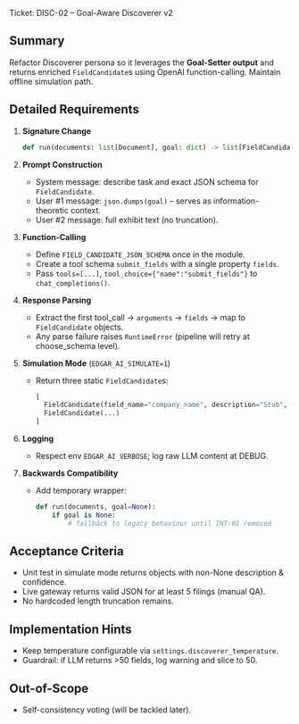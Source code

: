 Ticket: DISC-02 – Goal-Aware Discoverer v2

Summary
-------
Refactor Discoverer persona so it leverages the **Goal-Setter output** and
returns enriched `FieldCandidate`s using OpenAI function-calling.  Maintain
offline simulation path.

Detailed Requirements
---------------------
1. **Signature Change**
   ```python
   def run(documents: list[Document], goal: dict) -> list[FieldCandidate]:
   ```

2. **Prompt Construction**
   * System message: describe task and exact JSON schema for `FieldCandidate`.
   * User #1 message: `json.dumps(goal)` – serves as information-theoretic
     context.
   * User #2 message: full exhibit text (no truncation).

3. **Function-Calling**
   * Define `FIELD_CANDIDATE_JSON_SCHEMA` once in the module.
   * Create a tool schema `submit_fields` with a single property `fields`.
   * Pass `tools=[...]`, `tool_choice={"name":"submit_fields"}` to
     `chat_completions()`.

4. **Response Parsing**
   * Extract the first tool_call → `arguments` → `fields` → map to
     `FieldCandidate` objects.
   * Any parse failure raises `RuntimeError` (pipeline will retry at
     choose_schema level).

5. **Simulation Mode** (`EDGAR_AI_SIMULATE=1`)
   * Return three static `FieldCandidate`s:
     ```python
     [
       FieldCandidate(field_name="company_name", description="Stub", confidence=1.0),
       FieldCandidate(...)
     ]
     ```

6. **Logging**
   * Respect env `EDGAR_AI_VERBOSE`; log raw LLM content at DEBUG.

7. **Backwards Compatibility**
   * Add temporary wrapper:
     ```python
     def run(documents, goal=None):
         if goal is None:
             # fallback to legacy behaviour until INT-01 removed
     ```

Acceptance Criteria
-------------------
* Unit test in simulate mode returns objects with non-None description & confidence.
* Live gateway returns valid JSON for at least 5 filings (manual QA).
* No hardcoded length truncation remains.

Implementation Hints
--------------------
* Keep temperature configurable via `settings.discoverer_temperature`.
* Guardrail: if LLM returns >50 fields, log warning and slice to 50.

Out-of-Scope
------------
* Self-consistency voting (will be tackled later).
